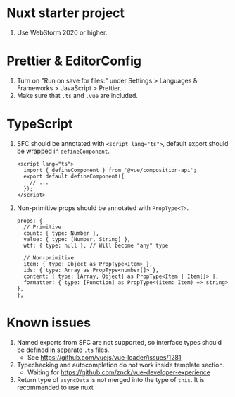 # Nuxt starter project

1. Use WebStorm 2020 or higher.

# Prettier & EditorConfig

1. Turn on "Run on save for files:" under Settings > Languages & Frameworks > JavaScript > Prettier.
2. Make sure that `.ts` and `.vue` are included.

# TypeScript

1. SFC should be annotated with `<script lang="ts">`, default export should be wrapped in `defineComponent`.
   ```
   <script lang="ts">
     import { defineComponent } from '@vue/composition-api';
     export default defineComponent({
       // ...
     });
   </script>
   ```
2. Non-primitive props should be annotated with `PropType<T>`.
   ```
   props: {
     // Primitive
     count: { type: Number },
     value: { type: [Number, String] },
     wtf: { type: null }, // Will become "any" type
   
     // Non-primitive
     item: { type: Object as PropType<Item> },
     ids: { type: Array as PropType<number[]> },
     content: { type: [Array, Object] as PropType<Item | Item[]> },
     formatter: { type: [Function] as PropType<(item: Item) => string> },
   },
   ```

# Known issues

1. Named exports from SFC are not supported, so interface types should be defined in separate `.ts` files.
    - See https://github.com/vuejs/vue-loader/issues/1281
2. Typechecking and autocompletion do not work inside template section.
    - Waiting for https://github.com/znck/vue-developer-experience
3. Return type of `asyncData` is not merged into the type of `this`. It is recommended to use nuxt 
